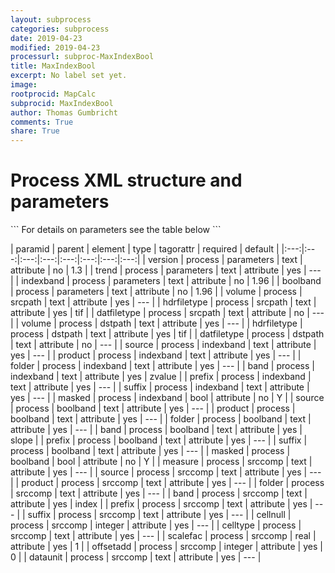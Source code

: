```yaml
---
layout: subprocess
categories: subprocess
date: 2019-04-23
modified: 2019-04-23
processurl: subproc-MaxIndexBool
title: MaxIndexBool
excerpt: No label set yet.
image: 
rootprocid: MapCalc
subprocid: MaxIndexBool
author: Thomas Gumbricht
comments: True
share: True
---
```


<h1 class='foot-description'>Process XML structure and parameters</h1>
```
For details on parameters see the table below
<?xml version="1.0" ?>
<process>
  <!--Generated from python-->
  <userproj plotid="yourplotid" projectid="yourprojectid" siteid="yoursiteid" system="systemid" tractid="yourtractid" userid="youruserid"/>
  <period endday="DD" endmonth="MM" endyear="YYYY" seasonendday="DD" seasonendmonth="MM" seasonstartday="DD" seasonstartmonth="MM" startday="DD" startmonth="MM" startyear="YYYY" timestep="timestep"/>
  <parameters boolband="txtstring" indexband="txtstring" trend="txtstring" version="txtstring"/>
  <srcpath datfiletype="txtstring" hdrfiletype="txtstring" volume="txtstring"/>
  <dstpath datfiletype="txtstring" hdrfiletype="txtstring" volume="txtstring"/>
  <indexband band="txtstring" folder="txtstring" masked="True/False" prefix="txtstring" product="txtstring" source="txtstring" suffix="txtstring"/>
  <boolband band="txtstring" folder="txtstring" masked="True/False" prefix="txtstring" product="txtstring" source="txtstring" suffix="txtstring"/>
  <srccomp band="txtstring" cellnull="xyz" celltype="txtstring" dataunit="txtstring" folder="txtstring" measure="txtstring" offsetadd="xyz" prefix="txtstring" product="txtstring" scalefac="xyz.abc" source="txtstring" suffix="txtstring"/>
</process>
```

| paramid | parent | element | type | tagorattr | required | default |
|:---:|:---:|:---:|:---:|:---:|:---:|:---:|:---:|
| version | process | parameters | text | attribute | no | 1.3 |
| trend | process | parameters | text | attribute | yes | --- |
| indexband | process | parameters | text | attribute | no | 1.96 |
| boolband | process | parameters | text | attribute | no | 1.96 |
| volume | process | srcpath | text | attribute | yes | --- |
| hdrfiletype | process | srcpath | text | attribute | yes | tif |
| datfiletype | process | srcpath | text | attribute | no | --- |
| volume | process | dstpath | text | attribute | yes | --- |
| hdrfiletype | process | dstpath | text | attribute | yes | tif |
| datfiletype | process | dstpath | text | attribute | no | --- |
| source | process | indexband | text | attribute | yes | --- |
| product | process | indexband | text | attribute | yes | --- |
| folder | process | indexband | text | attribute | yes | --- |
| band | process | indexband | text | attribute | yes | zvalue |
| prefix | process | indexband | text | attribute | yes | --- |
| suffix | process | indexband | text | attribute | yes | --- |
| masked | process | indexband | bool | attribute | no | Y |
| source | process | boolband | text | attribute | yes | --- |
| product | process | boolband | text | attribute | yes | --- |
| folder | process | boolband | text | attribute | yes | --- |
| band | process | boolband | text | attribute | yes | slope |
| prefix | process | boolband | text | attribute | yes | --- |
| suffix | process | boolband | text | attribute | yes | --- |
| masked | process | boolband | bool | attribute | no | Y |
| measure | process | srccomp | text | attribute | yes | --- |
| source | process | srccomp | text | attribute | yes | --- |
| product | process | srccomp | text | attribute | yes | --- |
| folder | process | srccomp | text | attribute | yes | --- |
| band | process | srccomp | text | attribute | yes | index |
| prefix | process | srccomp | text | attribute | yes | --- |
| suffix | process | srccomp | text | attribute | yes | --- |
| cellnull | process | srccomp | integer | attribute | yes | --- |
| celltype | process | srccomp | text | attribute | yes | --- |
| scalefac | process | srccomp | real | attribute | yes | 1 |
| offsetadd | process | srccomp | integer | attribute | yes | 0 |
| dataunit | process | srccomp | text | attribute | yes | --- |

